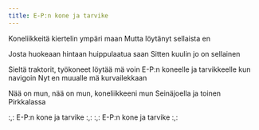 ```yaml
---
title: E-P:n kone ja tarvike
---
```


Koneliikkeitä kiertelin ympäri maan
Mutta löytänyt sellaista en

Josta huokeaan hintaan huippulaatua saan
Sitten kuulin jo on sellainen

Sieltä traktorit, työkoneet löytää mä voin
E-P:n koneelle ja tarvikkeelle kun navigoin
Nyt en muualle mä kurvailekkaan

Nää on mun, nää on mun, koneliikkeeni mun
Seinäjoella ja toinen Pirkkalassa

:,: E-P:n kone ja tarvike :,:
:,: E-P:n kone ja tarvike :,:
